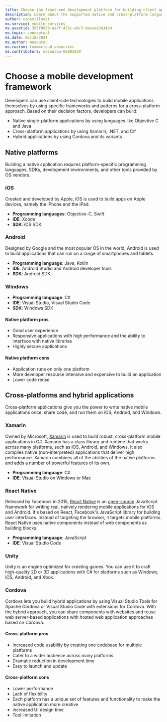 ```yaml
---
title: Choose the front-end development platform for building client applications with Visual Studio and Azure services
description: Learn about the supported native and cross-platform languages to build client applications.
author: codemillmatt
ms.service: mobile-services
ms.assetid: 355f0959-aa7f-472c-a6c7-9eecea3a34b9
ms.topic: conceptual
ms.date: 02/18/2024
ms.author: masoucou
ms.custom: team=cloud_advocates
ms.contributors: masoucou-06092020
---
```


# Choose a mobile development framework

Developers can use client-side technologies to build mobile applications themselves by using specific frameworks and patterns for a cross-platform approach. Based on their decision factors, developers can build:

- Native single-platform applications by using languages like Objective C and Java
- Cross-platform applications by using Xamarin, .NET, and C#
- Hybrid applications by using Cordova and its variants

## Native platforms

Building a native application requires platform-specific programming languages, SDKs, development environments, and other tools provided by OS vendors.

### iOS

Created and developed by Apple, iOS is used to build apps on Apple devices, namely the iPhone and the iPad.

- **Programming languages**: Objective-C, Swift
- **IDE**: Xcode
- **SDK**: iOS SDK

### Android

Designed by Google and the most popular OS in the world, Android is used to build applications that can run on a range of smartphones and tablets.

- **Programming language**: Java, Kotlin 
- **IDE**: Android Studio and Android developer tools 
- **SDK**: Android SDK

### Windows

- **Programming language**: C#
- **IDE**: Visual Studio, Visual Studio Code
- **SDK**: Windows SDK

#### Native platform pros

- Good user experience
- Responsive applications with high performance and the ability to interface with native libraries
- Highly secure applications

#### Native platform cons

- Application runs on only one platform
- More developer resource intensive and expensive to build an application
- Lower code reuse

## Cross-platforms and hybrid applications

Cross-platform applications give you the power to write native mobile applications once, share code, and run them on iOS, Android, and Windows.

### Xamarin

Owned by Microsoft, [Xamarin](https://visualstudio.microsoft.com/xamarin/) is used to build robust, cross-platform mobile applications in C#. Xamarin has a class library and runtime that works across many platforms, such as iOS, Android, and Windows. It also compiles native (non-interpreted) applications that deliver high performance. Xamarin combines all of the abilities of the native platforms and adds a number of powerful features of its own.

- **Programming language**: C#
- **IDE**: Visual Studio on Windows or Mac

### React Native

Released by Facebook in 2015, [React Native](https://facebook.github.io/react-native/) is an [open-source](https://github.com/facebook/react-native) JavaScript framework for writing real, natively rendering mobile applications for iOS and Android. It's based on React, Facebook's JavaScript library for building user interfaces. Instead of targeting the browser, it targets mobile platforms. React Native uses native components instead of web components as building blocks.

- **Programming language**: JavaScript
- **IDE**: Visual Studio Code

### Unity

 Unity is an engine optimized for creating games. You can use it to craft high-quality 2D or 3D applications with C# for platforms such as Windows, iOS, Android, and Xbox.

### Cordova

Cordova lets you build hybrid applications by using Visual Studio Tools for Apache Cordova or Visual Studio Code with extensions for Cordova. With the hybrid approach, you can share components with websites and reuse web server-based applications with hosted web application approaches based on Cordova.

#### Cross-platform pros

- Increased code usability by creating one codebase for multiple platforms
- Cater to a wider audience across many platforms
- Dramatic reduction in development time
- Easy to launch and update

#### Cross-platform cons

- Lower performance
- Lack of flexibility
- Each platform has a unique set of features and functionality to make the native application more creative
- Increased UI design time
- Tool limitation

